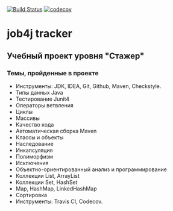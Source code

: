 [![Build Status](https://travis-ci.org/velesov7493/job4j_tracker.svg?branch=master)](https://travis-ci.org/velesov7493/job4j_tracker)
[![codecov](https://codecov.io/gh/velesov7493/job4j_tracker/branch/master/graph/badge.svg)](https://codecov.io/gh/velesov7493/job4j_tracker)
# job4j tracker #
## Учебный проект уровня "Стажер" ##
### Темы, пройденные в проекте ###
+ Инструменты: JDK, IDEA, Git, Github, Maven, Checkstyle.
+ Типы данных Java
+ Тестирование Junit4
+ Операторы ветвления
+ Циклы
+ Массивы
+ Качество кода
+ Автоматическая сборка Maven
+ Классы и объекты
+ Наследование
+ Инкапсуляция
+ Полиморфизм
+ Исключения
+ Объектно-ориентированный анализ и программирование
+ Коллекции List, ArrayList
+ Коллекции Set, HashSet
+ Map, HashMap, LinkedHashMap
+ Сортировка
+ Инструменты: Travis CI, Codecov.